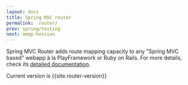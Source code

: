 ```yaml
---
layout: docs
title: Spring MVC router
permalink:  router/
prev: spring/testing
next: amqp-hessian
---
```


<div class="toc"></div>

Spring MVC Router adds route mapping capacity to any "Spring MVC based" webapp à la PlayFramework or
Ruby on Rails. For more details, check its [detailed documentation](http://resthub.github.com/springmvc-router/).

Current version is {{site.router-version}}
